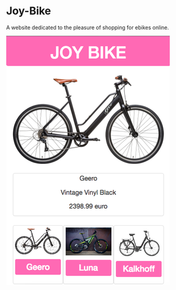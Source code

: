 # Joy-Bike 

A website dedicated to the pleasure of shopping for ebikes online.

![A bike with a description and some preview thumbnail links](development-shot.png)
